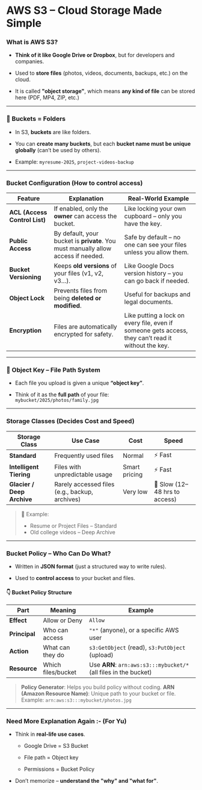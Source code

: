 
# AWS S3 – Cloud Storage Made Simple

### What is AWS S3?

- **Think of it like Google Drive or Dropbox**, but for developers and companies.
    
- Used to **store files** (photos, videos, documents, backups, etc.) on the cloud.
    
- It is called **"object storage"**, which means **any kind of file** can be stored here (PDF, MP4, ZIP, etc.)

---
### 📂 Buckets = Folders

- In S3, **buckets** are like folders.
    
- You can **create many buckets**, but each **bucket name must be unique globally** (can’t be used by others).
    
- Example: `myresume-2025`, `project-videos-backup`

---
### Bucket Configuration (How to control access)

| Feature                       | Explanation                                                                       | Real-World Example                                                                                  |
| ----------------------------- | --------------------------------------------------------------------------------- | --------------------------------------------------------------------------------------------------- |
| **ACL (Access Control List)** | If enabled, only the **owner** can access the bucket.                             | Like locking your own cupboard – only you have the key.                                             |
| **Public Access**             | By default, your bucket is **private**. You must manually allow access if needed. | Safe by default – no one can see your files unless you allow them.                                  |
| **Bucket Versioning**         | Keeps **old versions** of your files (v1, v2, v3…).                               | Like Google Docs version history – you can go back if needed.                                       |
| **Object Lock**               | Prevents files from being **deleted or modified**.                                | Useful for backups and legal documents.                                                             |
| **Encryption**                | Files are automatically encrypted for safety.                                     | Like putting a lock on every file, even if someone gets access, they can’t read it without the key. |

---

### 🧾 Object Key – File Path System

- Each file you upload is given a unique **“object key”**.
    
- Think of it as the **full path** of your file:  
    `mybucket/2025/photos/family.jpg`

---

### Storage Classes (Decides Cost and Speed)

| Storage Class              | Use Case                                       | Cost          | Speed                         |
| -------------------------- | ---------------------------------------------- | ------------- | ----------------------------- |
| **Standard**               | Frequently used files                          | Normal        | ⚡ Fast                        |
| **Intelligent Tiering**    | Files with unpredictable usage                 | Smart pricing | ⚡ Fast                        |
| **Glacier / Deep Archive** | Rarely accessed files (e.g., backup, archives) | Very low      | 🐢 Slow (12–48 hrs to access) |

>📌 Example:
>
>- Resume or Project Files – Standard  
>- Old college videos – Deep Archive

---

### Bucket Policy – Who Can Do What?

- Written in **JSON format** (just a structured way to write rules).
    
- Used to **control access** to your bucket and files.

#### 👇 Bucket Policy Structure
 
| Part          | Meaning            | Example                                                          |
| ------------- | ------------------ | ---------------------------------------------------------------- |
| **Effect**    | Allow or Deny      | `Allow`                                                          |
| **Principal** | Who can access     | `"*"` (anyone), or a specific AWS user                           |
| **Action**    | What can they do   | `s3:GetObject` (read), `s3:PutObject` (upload)                   |
| **Resource**  | Which files/bucket | Use **ARN**: `arn:aws:s3:::mybucket/*` (all files in the bucket) |
>**Policy Generator**: Helps you build policy without coding.
> **ARN (Amazon Resource Name)**: Unique path to your bucket or file.  
   Example: `arn:aws:s3:::mybucket/photos.jpg`



---

### Need More Explanation Again :- (For Yu)

- Think in **real-life use cases**.
    
    - Google Drive = S3 Bucket
        
    - File path = Object key
        
    - Permissions = Bucket Policy
        
- Don’t memorize – **understand the "why" and "what for"**.